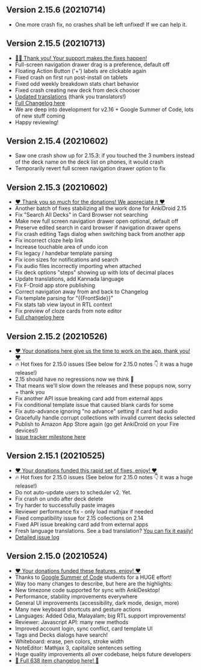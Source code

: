 ## Version 2.15.6 (20210714)

- One more crash fix, no crashes shall be left unfixed! If we can help it.

## Version 2.15.5 (20210713)

- [🤜🤛 Thank you! Your support makes the fixes happen!](https://opencollective.com/ankidroid)
- Full-screen navigation drawer drag is a preference, default off
- Floating Action Button ('+') labels are clickable again
- Fixed crash on first run post-install on tablets
- Fixed odd weekly breakdown stats chart behavior
- Fixed crash creating new deck from deck chooser
- [Updated translations](https://crowdin.com/project/ankidroid) (thank you translators!)
- [Full Changelog here](https://github.com/ankidroid/Anki-Android/milestone/47?closed=1)
- We are deep into development for v2.16 + Google Summer of Code, lots of new stuff coming
- Happy reviewing!

## Version 2.15.4 (20210602)

- Saw one crash show up for 2.15.3: if you touched the 3 numbers
  instead of the deck name on the deck list on phones, it would crash
- Temporarily revert full screen navigation drawer option to fix

## Version 2.15.3 (20210602)

- [❤️ Thank you so much for the donations! We appreciate it ❤️](https://opencollective.com/ankidroid)
- Another batch of fixes stabilizing all the work done for AnkiDroid 2.15
- Fix "Search All Decks" in Card Browser not searching
- Make new full screen navigation drawer open optional, default off
- Preserve edited search in card browser if navigation drawer opens
- Fix crash editing Tags dialog when switching back from another app
- Fix incorrect cloze help link
- Increase touchable area of undo icon
- Fix legacy / handebar template parsing
- Fix icon sizes for notifications and search
- Fix audio files incorrectly importing when attached
- Fix deck options "steps" showing up with lots of decimal places
- Update translations, add Kannada language
- Fix F-Droid app store publishing
- Correct navigation away from and back to Changelog
- Fix template parsing for "{{FrontSide}}"
- Fix stats tab view layout in RTL context
- Fix preview of cloze cards from note editor
- [Full changelog here](https://github.com/ankidroid/Anki-Android/milestone/45?closed=1)

## Version 2.15.2 (20210526)

- [❤️ Your donations here give us the time to work on the app, thank you! ❤️](https://opencollective.com/ankidroid)
- 🔥 Hot fixes for 2.15.0 issues (See below for 2.15.0 notes 👇 it was a huge release!)
- 2.15 should have no regressions now we think 🤞
- That means we'll slow down the releases and these popups now, sorry + thank you
- Fix another API issue breaking card add from external apps
- Fix conditional template issue that caused blank cards for some
- Fix auto-advance ignoring "no advance" setting if card had audio
- Gracefully handle corrupt collections with invalid current decks selected
- Publish to Amazon App Store again (go get AnkiDroid on your Fire devices!)
- [Issue tracker milestone here](https://github.com/ankidroid/Anki-Android/milestone/44?closed=1)

## Version 2.15.1 (20210525)

- [❤️ Your donations funded this rapid set of fixes, enjoy! ❤️](https://opencollective.com/ankidroid)
- 🔥 Hot fixes for 2.15.0 issues (See below for 2.15.0 notes 👇 it was a huge release!)
- Do not auto-update users to scheduler v2. Yet.
- Fix crash on undo after deck delete
- Try harder to successfully paste images
- Reviewer performance fix - only load mathjax if needed
- Fixed compatibility issue for 2.15 collections on 2.14
- Fixed API issue breaking card add from external apps
- Fresh language translations. See a bad translation? [You can fix it easily!](https://crowdin.com/project/ankidroid)
- [Detailed issue log](https://github.com/ankidroid/Anki-Android/milestone/43?closed=1)

## Version 2.15.0 (20210524)

- [❤️ Your donations funded these features, enjoy! ❤️](https://opencollective.com/ankidroid)
- Thanks to [Google Summer of Code](https://github.com/ankidroid/Anki-Android/wiki/Google-Summer-of-Code-2021) students for a HUGE effort!
- Way too many changes to describe, but here are the highlights:
- New timezone code supported for sync with AnkiDesktop!
- Performance, stability improvements everywhere
- General UI improvements (accessibility, dark mode, design, more)
- Many new keyboard shortcuts and gesture actions
- Languages: Added Odia, Malayalam; big RTL support improvements!
- Reviewer: Javascript API: many new methods
- Improved account login, sync conflict, card template UI
- Tags and Decks dialogs have search!
- Whiteboard: erase, pen colors, stroke width
- NoteEditor: Mathjax 3, capitalize sentences setting
- Huge quality improvements all over codebase, helps future developers
- [🚧 Full 638 item changelog here! 🚧](https://github.com/ankidroid/Anki-Android/milestone/37?closed=1)
